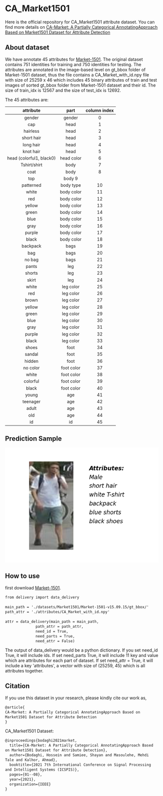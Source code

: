 # CA_Market1501 

Here is the official repository for CA_Market1501 attribute dataset. You can find more details on [CA-Market: A Partially Categorical AnnotatingApproach Based on Market1501 Dataset for Attribute Detection](https://ieeexplore.ieee.org/document/9729331)

## About dataset
We have annotate 45 attributes for [Market-1501](http://zheng-lab.cecs.anu.edu.au/Project/project_reid.html). 
The original dataset contains 751 identities for training and 750 identities for testing. 
The attributes are annotated in the image-based level on gt_bbox folder of Market-1501 dataset, 
thus the file contains a CA_Market_with_id.npy
 file with size of 25259 x 46 which includes 45 binary attributes of train and test images of sorted gt_bbox folder from Market-1501 dataset and their id.
The size of train_idx is 12567 and the size of test_idx is 12692. 

The 45 attributes are: 

| attribute | part | column index |
| :----: | :----: | :----: |
 gender | gender |  0
 cap | head | 1 |
 hairless   |   head      |       2|
 short hair |   head       |      3|
 long hair  |   head    |         4|
 knot hair   |  head          |   5|
 head (colorful1, black0)  |    head color    |   6|
 Tshirt/shirt | body | 7|
 coat       |   body     |        8|
 top         |  body             9|
 patterned  |   body type   |     10|
 white      |    body color   |    11|
 red        |   body color   |    12|
 yellow     |   body color   |    13|
 green      |   body color   |    14|
 blue       |   body color   |    15|
 gray       |   body color   |    16|
 purple     |   body color   |    17|
 black      |   body color   |   18|
 backpack   |   bags         |    19 |
 bag        |   bags         |    20|
 no bag    |    bags         |    21|
 pants     |    leg          |    22|
 shorts    |    leg          |    23|
 skirt     |    leg          |    24|
 white     |    leg color    |    25|
 red       |     leg color    |    26|
 brown     |    leg color    |    27|
 yellow    |    leg color    |    28|
 green     |    leg color    |    29|
 blue      |    leg color    |    30|
 gray      |     leg color    |    31|
 purple    |    leg color    |   32|
 black     |    leg color    |    33|
 shoes     |    foot         |    34|
 sandal    |    foot         |    35|
 hidden    |    foot         |    36|
 no color  |    foot color   |    37|
 white     |    foot color   |    38|
 colorful  |    foot color   |    39|
 black     |    foot color   |    40|
 young     |    age          |    41|
 teenager  |    age          |    42|
 adult     |    age          |    43|
 old       |    age          |    44|
 id        |    id           |    45| 
 
 
## Prediction Sample

![](output_example.png)

## How to use
 first download [Market-1501](http://zheng-lab.cecs.anu.edu.au/Project/project_reid.html). 

```
from delivery import data_delivery

main_path = './datasets/Market1501/Market-1501-v15.09.15/gt_bbox/'
path_attr = './attributes/CA_Market_with_id.npy'

attr = data_delivery(main_path = main_path,
              path_attr = path_attr,
              need_id = True,
              need_parts = True,
              need_attr = False)
``` 
The output of data_delivery would be a python dictionary. 
If you set need_id True, it will include ids. If set need_parts True, it will include 11 key and value which are attributes for each part of dataset.
If set need_attr = True, it will include a key 'attributes', a vector with size of (25259, 45) which is all attributes together.  
## Citation

If you use this dataset in your research, please kindly cite our work as,
```
@article{
CA-Market: A Partially Categorical AnnotatingApproach Based on Market1501 Dataset for Attribute Detection
}
```
CA_Market1501 Dataset:
```
@inproceedings{bodaghi2021market,
  title={CA-Market: A Partially Categorical AnnotatingApproach Based on Market1501 Dataset for Attribute Detection},
  author={Bodaghi, Hossein and Samiee, Shayan and Masoulehe, Mehdi Tale and Kalhor, Ahmad},
  booktitle={2021 7th International Conference on Signal Processing and Intelligent Systems (ICSPIS)},
  pages={01--08},
  year={2021},
  organization={IEEE}
}
```

